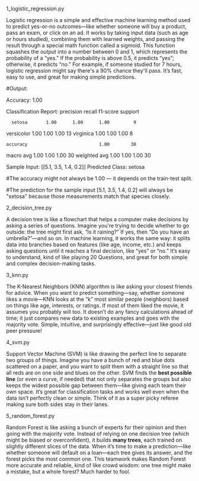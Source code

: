 1_logistic_regression.py

Logistic regression is a simple and effective machine learning method used to predict yes-or-no outcomes—like whether someone will buy a product, pass an exam, or click on an ad. It works by taking input data (such as age or hours studied), combining them with learned weights, and passing the result through a special math function called a sigmoid. This function squashes the output into a number between 0 and 1, which represents the probability of a “yes.” If the probability is above 0.5, it predicts “yes”; otherwise, it predicts “no.” For example, if someone studied for 7 hours, logistic regression might say there's a 90% chance they'll pass. It’s fast, easy to use, and great for making simple predictions.


#Output:

Accuracy: 1.00

Classification Report:
              precision    recall  f1-score   support

      setosa       1.00      1.00      1.00         9
  versicolor       1.00      1.00      1.00        13
   virginica       1.00      1.00      1.00         8

    accuracy                           1.00        30
   macro avg       1.00      1.00      1.00        30
weighted avg       1.00      1.00      1.00        30

Sample Input: [[5.1, 3.5, 1.4, 0.2]]
Predicted Class: setosa


#The accuracy might not always be 1.00 — it depends on the train-test split.

#The prediction for the sample input [5.1, 3.5, 1.4, 0.2] will always be "setosa" because those measurements match that species closely.



2_decision_tree.py 

A decision tree is like a flowchart that helps a computer make decisions by asking a series of questions. Imagine you're trying to decide whether to go outside: the tree might first ask, “Is it raining?” If yes, then “Do you have an umbrella?”—and so on. In machine learning, it works the same way: it splits data into branches based on features (like age, income, etc.) and keeps asking questions until it reaches a final decision, like “yes” or “no.” It’s easy to understand, kind of like playing 20 Questions, and great for both simple and complex decision-making tasks.

3_knn.py

The K-Nearest Neighbors (KNN) algorithm is like asking your closest friends for advice. When you want to predict something—say, whether someone likes a movie—KNN looks at the “k” most similar people (neighbors) based on things like age, interests, or ratings. If most of them liked the movie, it assumes you probably will too. It doesn’t do any fancy calculations ahead of time; it just compares new data to existing examples and goes with the majority vote. Simple, intuitive, and surprisingly effective—just like good old peer pressure!

4_svm.py

Support Vector Machine (SVM) is like drawing the perfect line to separate two groups of things. Imagine you have a bunch of red and blue dots scattered on a paper, and you want to split them with a straight line so that all reds are on one side and blues on the other. SVM finds the **best possible line** (or even a curve, if needed) that not only separates the groups but also keeps the widest possible gap between them—like giving each team their own space. It’s great for classification tasks and works well even when the data isn’t perfectly clean or simple. Think of it as a super picky referee making sure both sides stay in their lanes.

5_random_forest.py

Random Forest is like asking a bunch of experts for their opinion and then going with the majority vote. Instead of relying on one decision tree (which might be biased or overconfident), it builds **many trees**, each trained on slightly different slices of the data. When it’s time to make a prediction—like whether someone will default on a loan—each tree gives its answer, and the forest picks the most common one. This teamwork makes Random Forest more accurate and reliable, kind of like crowd wisdom: one tree might make a mistake, but a whole forest? Much harder to fool.
